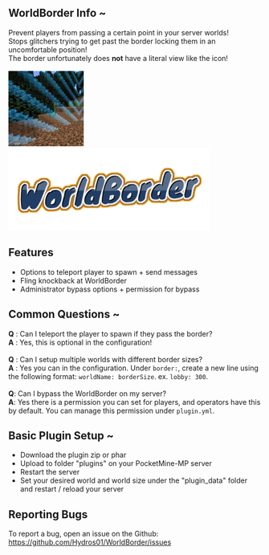 ## WorldBorder Info ~
Prevent players from passing a certain point in your server worlds!
<br>
Stops glitchers trying to get past the border locking them in an uncomfortable position!
<br>
The border unfortunately does **not** have a literal view like the icon!
<br>
<br>
<img src="assets/Border.png" width="150"><img src="assets/WorldBorder.png" width="400">

## Features
- Options to teleport player to spawn + send messages
- Fling knockback at WorldBorder
- Administrator bypass options + permission for bypass

## Common Questions ~
**Q** : Can I teleport the player to spawn if they pass the border?
<br>
**A** : Yes, this is optional in the configuration!
<br>
<br>
**Q** : Can I setup multiple worlds with different border sizes?
<br>
**A** : Yes you can in the configuration. Under `border:`, create a new line using the following format: `worldName: borderSize`. ex. `lobby: 300`.
<br>
<br>
**Q**: Can I bypass the WorldBorder on my server?
<br>
**A**: Yes there is a permission you can set for players, and operators have this by default. You can manage this permission under `plugin.yml`.

## Basic Plugin Setup ~
- Download the plugin zip or phar
- Upload to folder "plugins" on your PocketMine-MP server
- Restart the server
- Set your desired world and world size under the "plugin_data" folder and restart / reload your server

## Reporting Bugs
To report a bug, open an issue on the Github:
<br>
https://github.com/Hydros01/WorldBorder/issues
